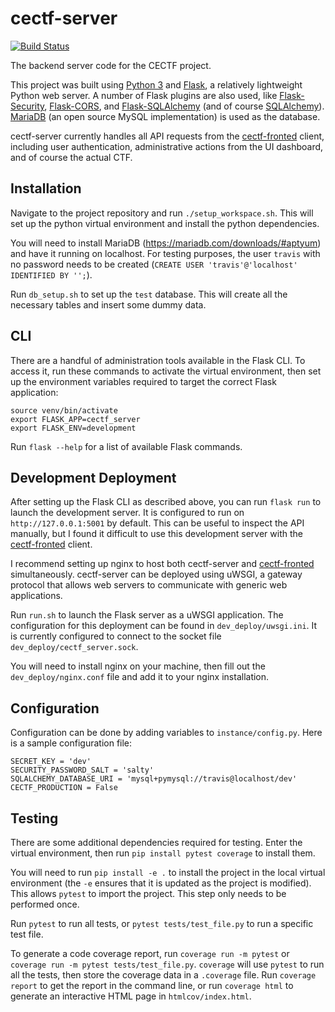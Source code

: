 # cectf-server

[![Build Status](https://travis-ci.com/cectf/cectf-server.svg?branch=master)](https://travis-ci.com/cectf/cectf-server)

The backend server code for the CECTF project.

This project was built using [Python 3](https://www.python.org/) and [Flask](https://www.fullstackpython.com/flask.html), a relatively lightweight Python web server. A number of Flask plugins are also used, like [Flask-Security](https://pythonhosted.org/Flask-Security/), [Flask-CORS](https://flask-cors.readthedocs.io/en/latest/), and [Flask-SQLAlchemy](https://flask-sqlalchemy.palletsprojects.com/en/2.x/) (and of course [SQLAlchemy](https://www.sqlalchemy.org/)). [MariaDB](https://mariadb.org/) (an open source MySQL implementation) is used as the database.

cectf-server currently handles all API requests from the [cectf-fronted](https://github.com/cectf/cectf-frontend) client, including user authentication, administrative actions from the UI dashboard, and of course the actual CTF.

## Installation

Navigate to the project repository and run `./setup_workspace.sh`. This will set up the python virtual environment and install the python dependencies.

You will need to install MariaDB (https://mariadb.com/downloads/#aptyum) and have it running on localhost. For testing purposes, the user `travis` with no password needs to be created (`CREATE USER 'travis'@'localhost' IDENTIFIED BY '';`). 

Run `db_setup.sh` to set up the `test` database. This will create all the necessary tables and insert some dummy data.

## CLI

There are a handful of administration tools available in the Flask CLI. To access it, run these commands to activate the virtual environment, then set up the environment variables required to target the correct Flask application:

```
source venv/bin/activate
export FLASK_APP=cectf_server
export FLASK_ENV=development
```

Run `flask --help` for a list of available Flask commands. 

## Development Deployment

After setting up the Flask CLI as described above, you can run `flask run` to launch the development server. It is configured to run on `http://127.0.0.1:5001` by default. This can be useful to inspect the API manually, but I found it difficult to use this development server with the [cectf-fronted](https://github.com/cectf/cectf-frontend) client.

I recommend setting up nginx to host both cectf-server and [cectf-fronted](https://github.com/cectf/cectf-frontend) simultaneously. cectf-server can be deployed using uWSGI, a gateway protocol that allows web servers to communicate with generic web applications.

Run `run.sh` to launch the Flask server as a uWSGI application. The configuration for this deployment can be found in `dev_deploy/uwsgi.ini`. It is currently configured to connect to the socket file `dev_deploy/cectf_server.sock`.

You will need to install nginx on your machine, then fill out the `dev_deploy/nginx.conf` file and add it to your nginx installation. 

## Configuration

Configuration can be done by adding variables to `instance/config.py`. Here is a sample configuration file:

```
SECRET_KEY = 'dev'
SECURITY_PASSWORD_SALT = 'salty'
SQLALCHEMY_DATABASE_URI = 'mysql+pymysql://travis@localhost/dev'
CECTF_PRODUCTION = False
```

## Testing

There are some additional dependencies required for testing. Enter the virtual environment, then run `pip install pytest coverage` to install them.

You will need to run `pip install -e .` to install the project in the local virtual environment (the `-e` ensures that it is updated as the project is modified). This allows `pytest` to import the project. This step only needs to be performed once.

Run `pytest` to run all tests, or `pytest tests/test_file.py` to run a specific test file.

To generate a code coverage report, run `coverage run -m pytest` or `coverage run -m pytest tests/test_file.py`. `coverage` will use `pytest` to run all the tests, then store the coverage data in a `.coverage` file. Run `coverage report` to get the report in the command line, or run `coverage html` to generate an interactive HTML page in `htmlcov/index.html`.
